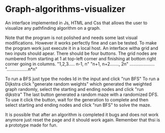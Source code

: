 # Graph-algorithms-visualizer
An interface implemented in Js, HTML and Css that allows the user to visualize any pathfinding algorithm on a graph. 



Note that the program is not polished and needs some last visual modifications. However it works perfectly fine and can be tested.
To make the program work just execute it in a local host.
An interface witha  grid and two inputs should apear. There should be four buttons. The grid nodes are numbered from starting at 1 at top-left corner and finishing at bottom right corner going in columns. 
"1,2,3..... n-1, n"
"n+1, n+2......., 2n"
....................
".................n*n"

To run a BFS just type the nodes Id in the input and click "run BFS"
To run a Dijkstra click "generate random weights" which generated the weighted graph randomly, select the starting and ending nodes and click "run dijkstra"
The last button generated a random maze with a randomized DFS. To use it click the button, wait for the generation to complete and then select starting and ending nodes and click "run BFS" to solve the maze.


It is possible that after an algorithm is completed it bugs and does not work anymore just reset the page and it should work again. Remember that thsi is a prototype made for fun.
